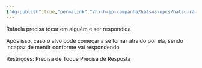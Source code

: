 ```yaml
---
{"dg-publish":true,"permalink":"/hx-h-jp-campanha/hatsus-npcs/hatsu-rafaela-truthful-touch/"}
---
```


Rafaela precisa tocar em alguém e ser respondida

Após isso, caso o alvo pode começar a se tornar atraido por ela, sendo incapaz de mentir conforme vai respondendo

Restrições:
Precisa de Toque
Precisa de Resposta